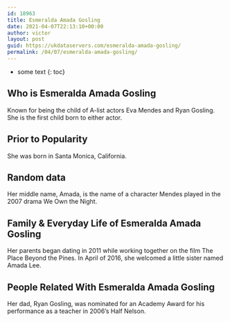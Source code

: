 ```yaml
---
id: 18963
title: Esmeralda Amada Gosling
date: 2021-04-07T22:13:10+00:00
author: victor
layout: post
guid: https://ukdataservers.com/esmeralda-amada-gosling/
permalink: /04/07/esmeralda-amada-gosling/
---
```


* some text
{: toc}


## Who is Esmeralda Amada Gosling



Known for being the child of A-list actors Eva Mendes and Ryan Gosling. She is the first child born to either actor.

                
                
                
## Prior to Popularity



She was born in Santa Monica, California.

                
                
                
## Random data



Her middle name, Amada, is the name of a character Mendes played in the 2007 drama We Own the Night.

                
                
                
## Family & Everyday Life of Esmeralda Amada Gosling



Her parents began dating in 2011 while working together on the film The Place Beyond the Pines. In April of 2016, she welcomed a little sister named Amada Lee.

                
                
                
## People Related With Esmeralda Amada Gosling



Her dad, Ryan Gosling, was nominated for an Academy Award for his performance as a teacher in 2006&#8217;s Half Nelson.

                
              
            
          
          
          
